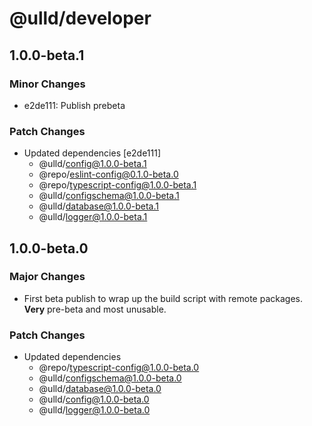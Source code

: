 # @ulld/developer

## 1.0.0-beta.1

### Minor Changes

- e2de111: Publish prebeta

### Patch Changes

- Updated dependencies [e2de111]
  - @ulld/config@1.0.0-beta.1
  - @repo/eslint-config@0.1.0-beta.0
  - @repo/typescript-config@1.0.0-beta.1
  - @ulld/configschema@1.0.0-beta.1
  - @ulld/database@1.0.0-beta.1
  - @ulld/logger@1.0.0-beta.1

## 1.0.0-beta.0

### Major Changes

- First beta publish to wrap up the build script with remote packages. **Very** pre-beta and most unusable.

### Patch Changes

- Updated dependencies
  - @repo/typescript-config@1.0.0-beta.0
  - @ulld/configschema@1.0.0-beta.0
  - @ulld/database@1.0.0-beta.0
  - @ulld/config@1.0.0-beta.0
  - @ulld/logger@1.0.0-beta.0
